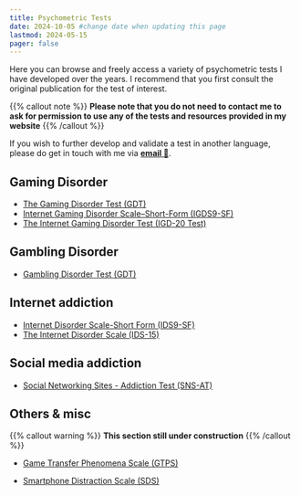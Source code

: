 ```yaml
---
title: Psychometric Tests
date: 2024-10-05 #change date when updating this page
lastmod: 2024-05-15
pager: false
---
```

Here you can browse and freely access a variety of psychometric tests
I have developed over the years. I recommend that you first consult the original publication
for the test of interest.

{{% callout note %}}
**Please note that you do not need to contact me to ask for permission to use
any of the tests and resources provided in my website**
{{% /callout %}}

If you wish to further develop and validate a test in another language, please do get in touch with me via **[email 📧](mailto:contactme@halleypontes.com)**.

## Gaming Disorder
- <a href="/tests/gdt/" target="_blank">The Gaming Disorder Test (GDT)</a>
- <a href="/tests/igds9-sf/" target="_blank">Internet Gaming Disorder Scale–Short-Form (IGDS9-SF)</a>
- <a href="/tests/igd20-test/" target="_blank">The Internet Gaming Disorder Test (IGD-20 Test)</a>

## Gambling Disorder
- <a href="/tests/gdt2/" target="_blank">Gambling Disorder Test (GDT)</a>

## Internet addiction
- <a href="/tests/ids9-sf/" target="_blank">Internet Disorder Scale-Short Form (IDS9-SF)</a>
- <a href="/tests/ids-15/" target="_blank">The Internet Disorder Scale (IDS-15)</a>

## Social media addiction
- <a href="/tests/sns-at" target="_blank">Social Networking Sites - Addiction Test (SNS-AT)</a>

## Others & misc
{{% callout warning %}}
**This section still under construction**
{{% /callout %}}

- [Game Transfer Phenomena Scale (GTPS)](https://doi.org/10.1089/cyber.2015.0221)
<!-- see: https://doi.org/10.1089/cyber.2015.0221 -->
- [Smartphone Distraction Scale (SDS)](https://doi.org/10.3389/fpsyt.2021.642634)
<!-- see: https://doi.org/10.3389/fpsyt.2021.642634 -->